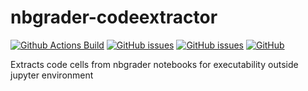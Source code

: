 # nbgrader-codeextractor
[![Github Actions Build](https://github.com/WolfgangFahl/nbgrader-codeextractor/workflows/Build/badge.svg?branch=main)](https://github.com/WolfgangFahl/nbgrader-codeextractor/actions?query=workflow%3ABuild+branch%3Amain)
[![GitHub issues](https://img.shields.io/github/issues/WolfgangFahl/nbgrader-codeextractor.svg)](https://github.com/WolfgangFahl/nbgrader-codeextractor/issues)
[![GitHub issues](https://img.shields.io/github/issues-closed/WolfgangFahl/nbgrader-codeextractor.svg)](https://github.com/WolfgangFahl/nbgrader-codeextractor/issues/?q=is%3Aissue+is%3Aclosed)
[![GitHub](https://img.shields.io/github/license/WolfgangFahl/nbgrader-codeextractor.svg)](https://www.apache.org/licenses/LICENSE-2.0)

Extracts code cells from nbgrader notebooks for  executability outside jupyter environment
